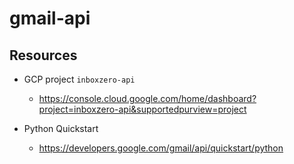 # gmail-api



## Resources

- GCP project `inboxzero-api`
  - https://console.cloud.google.com/home/dashboard?project=inboxzero-api&supportedpurview=project

- Python Quickstart
  - https://developers.google.com/gmail/api/quickstart/python

